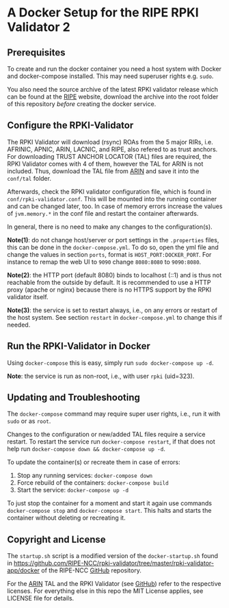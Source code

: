 # A Docker Setup for the RIPE RPKI Validator 2

## Prerequisites

To create and run the docker container you need a host system with
Docker and docker-compose installed. This may need superuser rights
e.g. `sudo`.

You also need the source archive of the latest RPKI validator release
which can be found at the [RIPE] website, download the archive into
the root folder of this repository *before* creating the docker service.

## Configure the RPKI-Validator

The RPKI Validator will download (rsync) ROAs from the 5 major RIRs, i.e.
AFRINIC, APNIC, ARIN, LACNIC, and RIPE, also refered to as trust anchors.
For downloading TRUST ANCHOR LOCATOR (TAL) files are required, the RPKI
Validator comes with 4 of them, however the TAL for ARIN is not included.
Thus, download the TAL file from [ARIN] and save it into the `conf/tal`
folder.

Afterwards, check the RPKI validator configuration file, which is found in
`conf/rpki-validator.conf`. This will be mounted into the running container
and can be changed later, too. In case of memory errors increase the values
of `jvm.memory.*` in the conf file and restart the container afterwards.

In general, there is no need to make any changes to the configuration(s).

**Note(1)**: do not change host/server or port settings in the `.properties`
files, this can be done in the `docker-compose.yml`. To do so, open the yml
file and change the values in section `ports`, format is `HOST_PORT:DOCKER_PORT`.
For instance to remap the web UI to `9090` change `8080:8080` to `9090:8080`.

**Note(2)**: the HTTP port (default 8080) binds to localhost (::1) and is
thus not reachable from the outside by default. It is recommended to use
a HTTP proxy (apache or nginx) because there is no HTTPS support by the
RPKI validator itself.

**Note(3)**: the service is set to restart always, i.e., on any errors or
restart of the host system.  See section `restart` in `docker-compose.yml` 
to change this if needed.

## Run the RPKI-Validator in Docker

Using `docker-compose` this is easy, simply run `sudo docker-compose up -d`.

**Note**: the service is run as non-root, i.e., with user `rpki` (uid=323).

## Updating and Troubleshooting

The `docker-compose` command may require super user rights, i.e., run it 
with `sudo` or as `root`.

Changes to the configuration or new/added TAL files require a service restart.
To restart the service run `docker-compose restart`, if that does not help
run `docker-compose down && docker-compose up -d`.

To update the container(s) or recreate them in case of errors:
1. Stop any running services: `docker-compose down`
2. Force rebuild of the containers: `docker-compose build`
3. Start the service: `docker-compose up -d`

To just stop the container for a moment and start it again use commands
`docker-compose stop` and `docker-compose start`. This halts and
starts the container without deleting or recreating it.

## Copyright and License

The `startup.sh` script is a modified version of the `docker-startup.sh`
found in https://github.com/RIPE-NCC/rpki-validator/tree/master/rpki-validator-app/docker 
of the RIPE-NCC [GitHub] repository.

For the [ARIN] TAL and the RPKI Validator (see [GitHub]) refer to the
respective licenses. For everything else in this repo the MIT License
applies, see LICENSE file for details.

[ARIN]: https://www.arin.net/resources/rpki/tal.html
[RIPE]: https://www.ripe.net/manage-ips-and-asns/resource-management/certification/tools-and-resources
[GitHub]: https://github.com/RIPE-NCC/rpki-validator 
